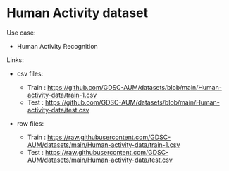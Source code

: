 # Human Activity dataset
Use case: 
- Human Activity Recognition 

Links:

- csv files:
    - Train : https://github.com/GDSC-AUM/datasets/blob/main/Human-activity-data/train-1.csv
    - Test : https://github.com/GDSC-AUM/datasets/blob/main/Human-activity-data/test.csv

- row files:
    - Train : https://raw.githubusercontent.com/GDSC-AUM/datasets/main/Human-activity-data/train-1.csv
    - Test : https://raw.githubusercontent.com/GDSC-AUM/datasets/main/Human-activity-data/test.csv
